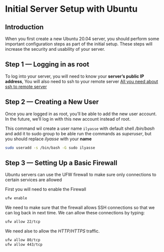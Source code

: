 # Initial Server Setup with Ubuntu

## Introduction

When you first create a new Ubuntu 20.04 server, you should perform some important configuration steps as part of the initial setup. These steps will increase the security and usability of your server.

## Step 1 — Logging in as root

To log into your server, you will need to know your **server’s public IP address**, You will also need to ssh to your remote server [All you need about ssh to remote server](../../ssh-essentials/README.MD)

## Step 2 — Creating a New User

Once you are logged in as root, you’ll be able to add the new user account. In the future, we’ll log in with this new account instead of root.

This command wil create a user name `ilyasse` with default shell */bin/bash* and add it to sudo group to be able run the commands as *superuser*, but you should replace *ilyasse* with your **name**

```bash
sudo useradd -s /bin/bash -G sudo ilyasse
```
## Step 3 — Setting Up a Basic Firewall

Ubuntu servers can use the UFW firewall to make sure only connections to certain services are allowed

First you will need to enable the Firewall

```bash
ufw enable
```

We need to make sure that the firewall allows SSH connections so that we can log back in next time. We can allow these connections by typing:

```bash
ufw allow 22/tcp
```

We need alse to allow the *HTTP/HTTPS* traffic.

```bash
ufw allow 80/tcp
ufw allow 443/tcp
```
